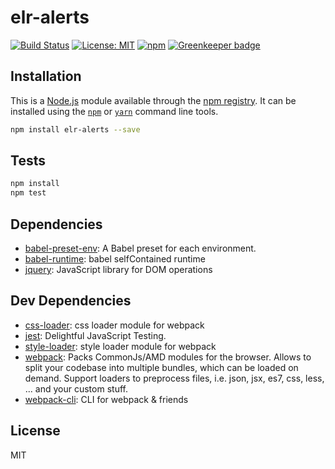 # elr-alerts

[![Build Status](https://travis-ci.org/Beth3346/elr-alerts.svg?branch=master)](https://travis-ci.org/Beth3346/elr-alerts)
[![License: MIT](https://img.shields.io/badge/License-MIT-yellow.svg)](https://opensource.org/licenses/MIT)
[![npm](https://img.shields.io/npm/dm/elr-alerts.svg?style=flat)]() [![Greenkeeper badge](https://badges.greenkeeper.io/Beth3346/elr-alerts.svg)](https://greenkeeper.io/)

## Installation

This is a [Node.js](https://nodejs.org/) module available through the
[npm registry](https://www.npmjs.com/). It can be installed using the
[`npm`](https://docs.npmjs.com/getting-started/installing-npm-packages-locally)
or
[`yarn`](https://yarnpkg.com/en/)
command line tools.

```sh
npm install elr-alerts --save
```

## Tests

```sh
npm install
npm test
```

## Dependencies

* [babel-preset-env](https://ghub.io/babel-preset-env): A Babel preset for each environment.
* [babel-runtime](https://ghub.io/babel-runtime): babel selfContained runtime
* [jquery](https://ghub.io/jquery): JavaScript library for DOM operations

## Dev Dependencies

* [css-loader](https://ghub.io/css-loader): css loader module for webpack
* [jest](https://ghub.io/jest): Delightful JavaScript Testing.
* [style-loader](https://ghub.io/style-loader): style loader module for webpack
* [webpack](https://ghub.io/webpack): Packs CommonJs/AMD modules for the browser. Allows to split your codebase into multiple bundles, which can be loaded on demand. Support loaders to preprocess files, i.e. json, jsx, es7, css, less, ... and your custom stuff.
* [webpack-cli](https://ghub.io/webpack-cli): CLI for webpack &amp; friends

## License

MIT
